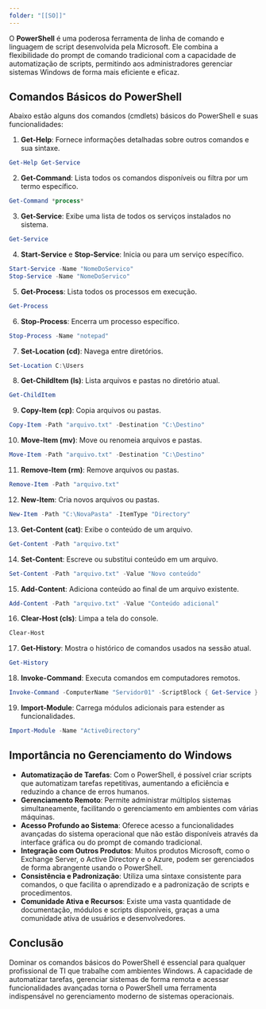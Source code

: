 ```yaml
---
folder: "[[SO]]"
---
```

O **PowerShell** é uma poderosa ferramenta de linha de comando e linguagem de script desenvolvida pela Microsoft. Ele combina a flexibilidade do prompt de comando tradicional com a capacidade de automatização de scripts, permitindo aos administradores gerenciar sistemas Windows de forma mais eficiente e eficaz.

## Comandos Básicos do PowerShell

Abaixo estão alguns dos comandos (cmdlets) básicos do PowerShell e suas funcionalidades:

1. **Get-Help**: Fornece informações detalhadas sobre outros comandos e sua sintaxe.

```powershell
Get-Help Get-Service
```

2. **Get-Command**: Lista todos os comandos disponíveis ou filtra por um termo específico.

```powershell
Get-Command *process*
```

3. **Get-Service**: Exibe uma lista de todos os serviços instalados no sistema.

```powershell
Get-Service
```

4. **Start-Service** e **Stop-Service**: Inicia ou para um serviço específico.

```powershell
Start-Service -Name "NomeDoServico"
Stop-Service -Name "NomeDoServico"
```

5. **Get-Process**: Lista todos os processos em execução.

```powershell
Get-Process
```

6. **Stop-Process**: Encerra um processo específico.

```powershell
Stop-Process -Name "notepad"
```

7. **Set-Location (cd)**: Navega entre diretórios.

```powershell
Set-Location C:\Users
```

8. **Get-ChildItem (ls)**: Lista arquivos e pastas no diretório atual.

```powershell
Get-ChildItem
```

9. **Copy-Item (cp)**: Copia arquivos ou pastas.

```powershell
Copy-Item -Path "arquivo.txt" -Destination "C:\Destino"
```

10. **Move-Item (mv)**: Move ou renomeia arquivos e pastas.

```powershell
Move-Item -Path "arquivo.txt" -Destination "C:\Destino"
```

11. **Remove-Item (rm)**: Remove arquivos ou pastas.

```powershell
Remove-Item -Path "arquivo.txt"
```

12. **New-Item**: Cria novos arquivos ou pastas.

```powershell
New-Item -Path "C:\NovaPasta" -ItemType "Directory"
```

13. **Get-Content (cat)**: Exibe o conteúdo de um arquivo.

```powershell
Get-Content -Path "arquivo.txt"
```

14. **Set-Content**: Escreve ou substitui conteúdo em um arquivo.

```powershell
Set-Content -Path "arquivo.txt" -Value "Novo conteúdo"
```

15. **Add-Content**: Adiciona conteúdo ao final de um arquivo existente.

```powershell
Add-Content -Path "arquivo.txt" -Value "Conteúdo adicional"
```

16. **Clear-Host (cls)**: Limpa a tela do console.

```powershell
Clear-Host
```

17. **Get-History**: Mostra o histórico de comandos usados na sessão atual.

```powershell
Get-History
```

18. **Invoke-Command**: Executa comandos em computadores remotos.

```powershell
Invoke-Command -ComputerName "Servidor01" -ScriptBlock { Get-Service }
```

19. **Import-Module**: Carrega módulos adicionais para estender as funcionalidades.

```powershell
Import-Module -Name "ActiveDirectory"
```


## Importância no Gerenciamento do Windows

- **Automatização de Tarefas**: Com o PowerShell, é possível criar scripts que automatizam tarefas repetitivas, aumentando a eficiência e reduzindo a chance de erros humanos.
- **Gerenciamento Remoto**: Permite administrar múltiplos sistemas simultaneamente, facilitando o gerenciamento em ambientes com várias máquinas.
- **Acesso Profundo ao Sistema**: Oferece acesso a funcionalidades avançadas do sistema operacional que não estão disponíveis através da interface gráfica ou do prompt de comando tradicional.
- **Integração com Outros Produtos**: Muitos produtos Microsoft, como o Exchange Server, o Active Directory e o Azure, podem ser gerenciados de forma abrangente usando o PowerShell.
- **Consistência e Padronização**: Utiliza uma sintaxe consistente para comandos, o que facilita o aprendizado e a padronização de scripts e procedimentos.
- **Comunidade Ativa e Recursos**: Existe uma vasta quantidade de documentação, módulos e scripts disponíveis, graças a uma comunidade ativa de usuários e desenvolvedores.

## Conclusão

Dominar os comandos básicos do PowerShell é essencial para qualquer profissional de TI que trabalhe com ambientes Windows. A capacidade de automatizar tarefas, gerenciar sistemas de forma remota e acessar funcionalidades avançadas torna o PowerShell uma ferramenta indispensável no gerenciamento moderno de sistemas operacionais.


